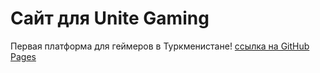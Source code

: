 # Сайт для Unite Gaming
Первая платформа для геймеров в Туркменистане! 
[ссылка на GitHub Pages](https://bababum95.github.io/unite/index.html) 